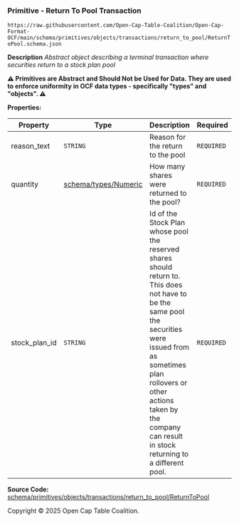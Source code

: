 ### Primitive - Return To Pool Transaction

`https://raw.githubusercontent.com/Open-Cap-Table-Coalition/Open-Cap-Format-OCF/main/schema/primitives/objects/transactions/return_to_pool/ReturnToPool.schema.json`

**Description** _Abstract object describing a terminal transaction where securities return to a stock plan pool_

**:warning: Primitives are Abstract and Should Not be Used for Data. They are used to enforce uniformity in OCF data types - specifically "types" and "objects". :warning:**

**Properties:**

| Property      | Type                                                 | Description                                                                                                                                                                                                                                                       | Required   |
| ------------- | ---------------------------------------------------- | ----------------------------------------------------------------------------------------------------------------------------------------------------------------------------------------------------------------------------------------------------------------- | ---------- |
| reason_text   | `STRING`                                             | Reason for the return to the pool                                                                                                                                                                                                                                 | `REQUIRED` |
| quantity      | [schema/types/Numeric](../../../../types/Numeric.md) | How many shares were returned to the pool?                                                                                                                                                                                                                        | `REQUIRED` |
| stock_plan_id | `STRING`                                             | Id of the Stock Plan whose pool the reserved shares should return to. This does not have to be the same pool the securities were issued from as sometimes plan rollovers or other actions taken by the company can result in stock returning to a different pool. | `REQUIRED` |

**Source Code:** [schema/primitives/objects/transactions/return_to_pool/ReturnToPool](../../../../../../../schema/primitives/objects/transactions/return_to_pool/ReturnToPool.schema.json)

Copyright © 2025 Open Cap Table Coalition.
